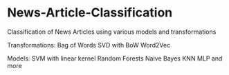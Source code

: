 # News-Article-Classification

Classification of News Articles using various models and transformations

Transformations: 
Bag of Words
SVD with BoW
Word2Vec

Models:
SVM with linear kernel
Random Forests
Naive Bayes
KNN
MLP
and more
